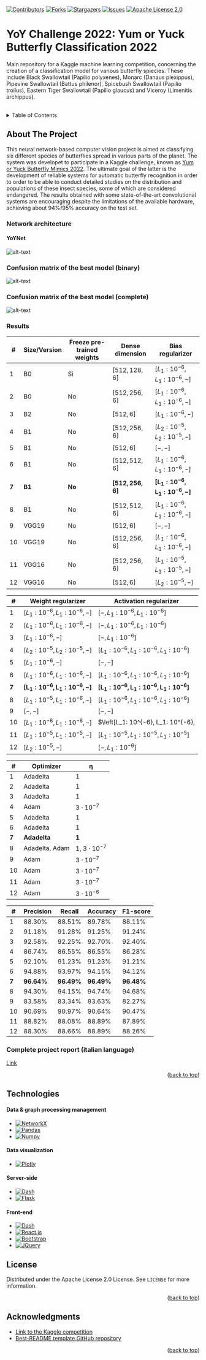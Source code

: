 [![Contributors][contributors-shield]][contributors-url]
[![Forks][forks-shield]][forks-url]
[![Stargazers][stars-shield]][stars-url]
[![Issues][issues-shield]][issues-url]
[![Apache License 2.0][license-shield]][license-url]

# YoY Challenge 2022: Yum or Yuck Butterfly Classification 2022

<a name="readme-top">Main repository for a Kaggle machine learning competition, concerning the creation of a classification model for various butterfly spiecies. These include Black Swallowtail (Papilio polyxenes), Monarc (Danaus plexippus), Pipevine Swallowtail (Battus philenor), Spicebush Swallowtail (Papilio troilus), Eastern Tiger Swallowtail (Papilio glaucus) and Viceroy (Limenitis archippus).</a>

<!-- PROJECT LOGO -->
<br/>


<!-- TABLE OF CONTENTS -->
<details>
  <summary>Table of Contents</summary>
  <ol>
    <li>
      <a href="#about-the-project">About The Project</a>
      <ul>
        <li><a href="#network-architecture">Network architecture</</li>
        <li><a href="#confusion-matrix-of-the-best-model-binary">Confusion matrix (binary)</</li>
        <li><a href="#confusion-matrix-of-the-best-model-complete">Confusion matrix (complete)</</li>
        <li><a href="#results">Results</</li>
        <li><a href="#complete-project-report-italian-language">Complete project report (italian language)</</li>
      </ul>
    </li>
    <li><a href="#technologies">Technologies</a>
    <li><a href="#license">License</a></li>
    <li><a href="#acknowledgments">Acknowledgments</a></li>
  </ol>
</details>



<!-- ABOUT THE PROJECT -->
## About The Project

This neural network-based computer vision project is aimed at classifying six different species of butterflies spread in various parts of the planet. The system was developet to participate in a Kaggle challenge, known as [Yum or Yuck Butterfly Mimics 2022](https://www.kaggle.com/competitions/yum-or-yuck-butterfly-mimics-2022). The ultimate goal of the latter is the development of reliable systems for automatic butterfly recognition in order to order to be able to conduct detailed studies on the distribution and populations of these insect species, some of which are considered endangered. The results obtained with some state-of-the-art convolutional systems are encouraging despite the limitations of the available hardware, achieving about 94%/95% accuracy on the test set.

### Network architecture
          
#### YoYNet
![alt-text](https://github.com/Attornado/yum-or-yuck-butterfly-classification/blob/main/readme-imgs/yoynet.svg?raw=true)


### Confusion matrix of the best model (binary)
![alt-text](https://github.com/Attornado/yum-or-yuck-butterfly-classification/blob/main/readme-imgs/confusion_matrix.svg?raw=true)

### Confusion matrix of the best model (complete)
![alt-text](https://github.com/Attornado/yum-or-yuck-butterfly-classification/blob/main/readme-imgs/yum_yuck_confusion_matrix.svg?raw=true)

### Results

| **\#**          | **Size/Version**          | **Freeze pre-trained weights**          | **Dense dimension**                          | **Bias regularizer**                                  |
|-----------------|-----------------------|---------------------------------|-----------------------------------------|-----------------------------------------------------------|
| 1               | B0                    | Sì                              | $\left[512, 128, 6\right]$              | $\left[L_1: 10^{-6}, L_1: 10^{-6}, -\right]$              |
| 2               | B0                    | No                              | $\left[512, 256, 6\right]$              | $\left[L_1: 10^{-6}, L_1: 10^{-6}, -\right]$              |
| 3               | B2                    | No                              | $\left[512, 6\right]$                   | $\left[L_1: 10^{-6}, -\right]$                            |
| 4               | B1                    | No                              | $\left[512, 256, 6\right]$              | $\left[L_2: 10^{-5}, L_2: 10^{-5}, -\right]$              |
| 5               | B1                    | No                              | $\left[512, 6\right]$                   | $\left[ -, -\right]$                                      |
| 6               | B1                    | No                              | $\left[512, 512, 6\right]$              | $\left[L_1: 10^{-6}, L_1: 10^{-6}, -\right]$              |
| **7**      | **B1**           | **No**                     | $\boldsymbol{\left[512, 256, 6\right]}$ | $\boldsymbol{\left[L_1: 10^{-6}, L_1: 10^{-6}, -\right]}$ |
| 8               | B1                    | No                              | $\left[512, 512, 6\right]$              | $\left[L_1: 10^{-6}, L_1: 10^{-6}, -\right]$              |
| 9               | VGG19                 | No                              | $\left[512, 6\right]$                   | $\left[-, -\right]$                                       |
| 10              | VGG19                 | No                              | $\left[512, 256, 6\right]$              | $\left[ L_1: 10^{-6},  L_1: 10^{-6}, -\right]$            |
| 11              | VGG16                 | No                              | $\left[512, 256, 6\right]$              | $\left[L_1: 10^{-5},  L_1: 10^{-5}, -\right]$             |
| 12              | VGG16                 | No                              | $\left[512, 6\right]$                   | $\left[L_2: 10^{-5},-\right]$                             |

| **\#**          | **Weight regularizer**                                    | **Activation regularizer**                                           |
|-----------------|-----------------------------------------------------------|----------------------------------------------------------------------|
| 1               | $\left[L_1: 10^{-6}, L_1: 10^{-6}, -\right]$              | $\left[-, L_1: 10^{-6}, L_1: 10^{-6}\right]$                         |
| 2               | $\left[L_1: 10^{-6}, L_1: 10^{-6}, -\right]$              | $\left[-, L_1: 10^{-6}, L_1: 10^{-6}\right]$                         |
| 3               | $\left[L_1: 10^{-6}, -\right]$                            | $\left[-, L_1: 10^{-6}\right]$                                       |
| 4               | $\left[L_2: 10^{-5}, L_2: 10^{-5}, -\right]$              | $\left[L_1: 10^{-6}, L_1: 10^{-6}, L_1: 10^{-6}\right]$              |
| 5               | $\left[L_1: 10^{-6}, -\right]$                            | $\left[-, -\right]$                                                  |
| 6               | $\left[L_1: 10^{-6}, L_1: 10^{-6}, -\right]$              | $\left[L_1: 10^{-6}, L_1: 10^{-6}, L_1: 10^{-6}\right]$              |
| **7**           | $\boldsymbol{\left[L_1: 10^{-6}, L_1: 10^{-6}, -\right]}$ | $\boldsymbol{\left[L_1: 10^{-6}, L_1: 10^{-6}, L_1: 10^{-6}\right]}$ |
| 8               | $\left[L_1: 10^{-5}, L_1: 10^{-6}, -\right]$              | $\left[L_1: 10^{-6}, L_1: 10^{-6}, L_1: 10^{-6}\right]$              |
| 9               | $\left[-, -\right]$                                       | $\left[-, -\right]$                                                  |
| 10              | $\left[L_1: 10^{-6}, L_1: 10^{-6}, -\right]$              | $\left[L_1: 10^{-6}, L_1: 10^{-6},                                   |
| 11              | $\left[L_1: 10^{-5}, L_1: 10^{-5}, -\right]$              | $\left[L_1: 10^{-5}, L_1: 10^{-5}, L_1: 10^{-5}\right]$              |
| 12              | $\left[L_2: 10^{-5}, -\right]$                            | $\left[-, L_1: 10^{-6}\right]$                                       |

| **\#**          | **Optimizer**              | **$\boldsymbol{\eta}$** |
|-----------------|----------------------------|-------------------------|
| 1               | Adadelta                   | 1                       |
| 2               | Adadelta                   | 1                       |
| 3               | Adadelta                   | 1                       |
| 4               | Adam                       | $3 \cdot 10^{-7}$       |
| 5               | Adadelta                   | 1                       |
| 6               | Adadelta                   | 1                       |
| **7**           | **Adadelta**               | **1**                   |
| 8               | Adadelta, Adam             | 1, $3 \cdot 10^{-7}$    |
| 9               | Adam                       | $3 \cdot 10^{-7}$       |
| 10              | Adam                       | $3 \cdot 10^{-7}$       |
| 11              | Adam                       | $3 \cdot 10^{-7}$       |
| 12              | Adam                       | $3 \cdot 10^{-6}$       |

| **\#**          | **Precision**          | **Recall**          | **Accuracy**             |  **F1-score**         |
|-----------------|------------------------|---------------------|--------------------------|-----------------------|
| 1               | 88.30\%                | 88.51\%             | 89.78\%                  | 88.11\%               |
| 2               | 91.18\%                | 91.28\%             | 91.25\%                  | 91.24\%               |
| 3               | 92.58\%                | 92.25\%             | 92.70\%                  | 92.40\%               |
| 4               | 86.74\%                | 86.55\%             | 86.55\%                  | 86.28\%               |
| 5               | 92.10\%                | 91.23\%             | 91.23\%                  | 91.21\%               |
| 6               | 94.88\%                | 93.97\%             | 94.15\%                  | 94.12\%               |
| **7**           | **96.64\%**            | **96.49\%**         | **96.49\%**              | **96.48\%**           |
| 8               | 94.30\%                | 94.15\%             | 94.74\%                  | 94.68\%               |
| 9               | 83.58\%                | 83.34\%             | 83.63\%                  | 82.27\%               |
| 10              | 90.69\%                | 90.97\%             | 90.64\%                  | 90.47\%               |
| 11              | 88.82\%                | 88.08\%             | 88.89\%                  | 87.89\%               |
| 12              | 88.30\%                | 88.66\%             | 88.89\%                  | 88.26\%               |


### Complete project report (italian language)
[Link](https://github.com/Attornado/yum-or-yuck-butterfly-classification/blob/main/readme-imgs/yum-or-yuck-docs.pdf)


<p align="right">(<a href="#readme-top">back to top</a>)</p>


## Technologies

#### Data & graph processing management
* [![NetworkX]][NetworkX-url]
* [![Pandas]][Pandas-url]
* [![Numpy]][Numpy-url]

#### Data visualization
* [![Plotly]][Plotly-url]

#### Server-side
* [![Dash]][Dash-url]
* [![Flask]][Flask-url]

#### Front-end
* [![Dash]][Dash-url]
* [![React.js]][React-url]
* [![Bootstrap][Bootstrap.com]][Bootstrap-url]
* [![JQuery][JQuery.com]][JQuery-url]


<!-- LICENSE -->
## License

Distributed under the Apache License 2.0 License. See `LICENSE` for more information.

<p align="right">(<a href="#readme-top">back to top</a>)</p>


<!-- ACKNOWLEDGMENTS -->
## Acknowledgments

* [Link to the Kaggle competition](https://www.kaggle.com/competitions/yum-or-yuck-butterfly-mimics-2022)
* [Best-README template GitHub repository](https://github.com/othneildrew/Best-README-Template)

<p align="right">(<a href="#readme-top">back to top</a>)</p>


<!-- MARKDOWN LINKS & IMAGES -->
<!-- https://www.markdownguide.org/basic-syntax/#reference-style-links -->
[product-screenshot]: images/screenshot.png
[project-logo]: app/assets/ecvt.png
[contributors-shield]: https://img.shields.io/github/contributors/Attornado/yum-or-yuck-butterfly-classification.svg?style=for-the-badge
[contributors-url]: https://github.com/Attornado/yum-or-yuck-butterfly-classification/graphs/contributors
[forks-shield]: https://img.shields.io/github/forks/Attornado/yum-or-yuck-butterfly-classification.svg?style=for-the-badge
[forks-url]: https://github.com/Attornado/yum-or-yuck-butterfly-classification/network/members
[stars-shield]: https://img.shields.io/github/stars/Attornado/yum-or-yuck-butterfly-classification.svg?style=for-the-badge
[stars-url]: https://github.com/Attornado/yum-or-yuck-butterfly-classification/stargazers
[issues-shield]: https://img.shields.io/github/issues/Attornado/yum-or-yuck-butterfly-classification.svg?style=for-the-badge
[issues-url]: https://github.com/Attornado/yum-or-yuck-butterfly-classification/issues
[license-shield]: https://img.shields.io/github/license/Attornado/yum-or-yuck-butterfly-classification.svg?style=for-the-badge
[license-url]: https://github.com/Attornado/yum-or-yuck-butterfly-classification/blob/master/LICENSE
[linkedin-shield]: https://img.shields.io/badge/-LinkedIn-black.svg?style=for-the-badge&logo=linkedin&colorB=555
[linkedin-url]: https://linkedin.com/in/othneildrew
[product-screenshot]: images/screenshot.png
[Next.js]: https://img.shields.io/badge/next.js-000000?style=for-the-badge&logo=nextdotjs&logoColor=white
[Next-url]: https://nextjs.org/
[React.js]: https://img.shields.io/badge/React-20232A?style=for-the-badge&logo=react&logoColor=61DAFB
[React-url]: https://reactjs.org/
[Vue.js]: https://img.shields.io/badge/Vue.js-35495E?style=for-the-badge&logo=vuedotjs&logoColor=4FC08D
[Vue-url]: https://vuejs.org/
[Angular.io]: https://img.shields.io/badge/Angular-DD0031?style=for-the-badge&logo=angular&logoColor=white
[Angular-url]: https://angular.io/
[Svelte.dev]: https://img.shields.io/badge/Svelte-4A4A55?style=for-the-badge&logo=svelte&logoColor=FF3E00
[Svelte-url]: https://svelte.dev/
[Laravel.com]: https://img.shields.io/badge/Laravel-FF2D20?style=for-the-badge&logo=laravel&logoColor=white
[Laravel-url]: https://laravel.com
[Bootstrap.com]: https://img.shields.io/badge/Bootstrap-563D7C?style=for-the-badge&logo=bootstrap&logoColor=white
[Bootstrap-url]: https://getbootstrap.com
[JQuery.com]: https://img.shields.io/badge/jQuery-0769AD?style=for-the-badge&logo=jquery&logoColor=white
[JQuery-url]: https://jquery.com
[Solidity]: https://img.shields.io/badge/solidity-gray?style=for-the-badge&logo=solidity
[Solidity-url]: https://soliditylang.org
[Web3Py]: https://img.shields.io/badge/Web3.py-yellow?style=for-the-badge&logo=Web3.js&logoColor=black
[Web3Py-url]: https://pypi.org/project/web3/
[MongoDB]: https://img.shields.io/badge/MongoDB-darkgreen?style=for-the-badge&logo=mongodb&logoWidth=15
[MongoDB-url]: https://www.mongodb.com/
[Pandas]: https://img.shields.io/badge/Pandas-red?style=for-the-badge&logo=pandas&logoWidth=15
[Pandas-url]: https://pandas.pydata.org/
[Truffle]: https://svgshare.com/getbyhash/sha1-NX499/URB+khENlHOWdGS/+GJNw=
[Truffle-url]: https://trufflesuite.com/
[Numpy]: https://img.shields.io/badge/Numpy-yellow?style=for-the-badge&logo=numpy&logoColor=black
[Numpy-url]: https://numpy.org/
[Flask]: https://img.shields.io/badge/Flask-darkred?style=for-the-badge&logo=flask
[Flask-url]: https://flask.palletsprojects.com/en/2.2.x/
[Ganache]: https://svgshare.com/getbyhash/sha1-4Z5dD5/nHgiA9ULH6Jk1JgFiSBE=
[Ganache-url]: https://trufflesuite.com/ganache/
[Ganache-url]: https://flask.palletsprojects.com/en/2.2.x/
[IPFS]: https://img.shields.io/badge/IPFS-154c79?style=for-the-badge&logo=ipfs
[IPFS-url]: https://ipfs.tech/  
[Ethereum]: https://img.shields.io/badge/Ethereum-76b5c5?style=for-the-badge&logo=ethereum&logoColor=black
[Ethereum-url]: https://ethereum.org/en/
[Matplotlib]: https://svgshare.com/getbyhash/sha1-DUTrNq/OGl0noPQdTr2YgrvYhIw=
[Matplotlib-url]: https://matplotlib.org/
[Dash]: https://svgshare.com/getbyhash/sha1-rP+R9ynV+Lb+plNuV5j6jx9G10c=
[Dash-url]: https://dash.plotly.com/
[NetworkX]: https://svgshare.com/getbyhash/sha1-xg9rckqBiF6LDNPNh+JBiGiAr7s=
[NetworkX-url]: https://networkx.org/documentation/stable/index.html
[Plotly]: https://img.shields.io/badge/Plotly-100000?style=for-the-badge&logo=plotly&logoColor=white&labelColor=660169&color=660169
[Plotly-url]: https://plotly.com/
